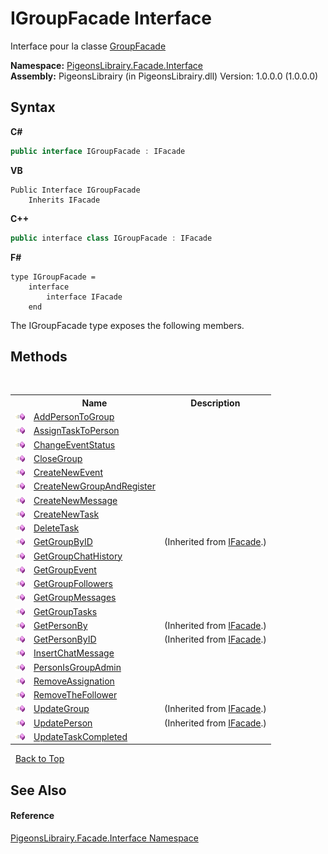 # IGroupFacade Interface
 

Interface pour la classe <a href="7b4a76f8-da3e-3f34-b55e-530c0fadf88c">GroupFacade</a>

**Namespace:**&nbsp;<a href="0bd0bf76-0a1d-3924-30ff-4e9d41df9d8e">PigeonsLibrairy.Facade.Interface</a><br />**Assembly:**&nbsp;PigeonsLibrairy (in PigeonsLibrairy.dll) Version: 1.0.0.0 (1.0.0.0)

## Syntax

**C#**<br />
``` C#
public interface IGroupFacade : IFacade
```

**VB**<br />
``` VB
Public Interface IGroupFacade
	Inherits IFacade
```

**C++**<br />
``` C++
public interface class IGroupFacade : IFacade
```

**F#**<br />
``` F#
type IGroupFacade =  
    interface
        interface IFacade
    end
```

The IGroupFacade type exposes the following members.


## Methods
&nbsp;<table><tr><th></th><th>Name</th><th>Description</th></tr><tr><td>![Public method](media/pubmethod.gif "Public method")</td><td><a href="af86ea06-9b19-6344-deb4-893991bd49e4">AddPersonToGroup</a></td><td /></tr><tr><td>![Public method](media/pubmethod.gif "Public method")</td><td><a href="54d052a1-f987-36f2-3697-8671cfb8ea00">AssignTaskToPerson</a></td><td /></tr><tr><td>![Public method](media/pubmethod.gif "Public method")</td><td><a href="b0489845-6baa-efdb-08fb-5714e5401c2f">ChangeEventStatus</a></td><td /></tr><tr><td>![Public method](media/pubmethod.gif "Public method")</td><td><a href="0d39a3f8-a275-50f8-639e-32867c057e58">CloseGroup</a></td><td /></tr><tr><td>![Public method](media/pubmethod.gif "Public method")</td><td><a href="e3cb8244-f61b-2bcf-6276-cba16b024d0e">CreateNewEvent</a></td><td /></tr><tr><td>![Public method](media/pubmethod.gif "Public method")</td><td><a href="d809cf45-00c3-2e85-ae2a-b91f7c0acef6">CreateNewGroupAndRegister</a></td><td /></tr><tr><td>![Public method](media/pubmethod.gif "Public method")</td><td><a href="7991efef-1b77-0412-c6ec-c2eb2da63c19">CreateNewMessage</a></td><td /></tr><tr><td>![Public method](media/pubmethod.gif "Public method")</td><td><a href="0c8eeb94-e369-146b-fb32-2b7ce058c651">CreateNewTask</a></td><td /></tr><tr><td>![Public method](media/pubmethod.gif "Public method")</td><td><a href="a11eb094-a3d6-29d4-4c86-f9901b486fbe">DeleteTask</a></td><td /></tr><tr><td>![Public method](media/pubmethod.gif "Public method")</td><td><a href="9c1ec263-3504-432e-e098-6de062161b87">GetGroupByID</a></td><td> (Inherited from <a href="f3257391-39a8-b0f7-b443-3799176561c3">IFacade</a>.)</td></tr><tr><td>![Public method](media/pubmethod.gif "Public method")</td><td><a href="6179fe23-e3d7-4dc1-b857-af41ccee19ee">GetGroupChatHistory</a></td><td /></tr><tr><td>![Public method](media/pubmethod.gif "Public method")</td><td><a href="20702775-98b5-084f-66d0-8b53aff440fe">GetGroupEvent</a></td><td /></tr><tr><td>![Public method](media/pubmethod.gif "Public method")</td><td><a href="6fd68cdb-20c1-ef3f-8174-cd385457b732">GetGroupFollowers</a></td><td /></tr><tr><td>![Public method](media/pubmethod.gif "Public method")</td><td><a href="9ce803a8-6051-412a-cc04-41e8263c62f3">GetGroupMessages</a></td><td /></tr><tr><td>![Public method](media/pubmethod.gif "Public method")</td><td><a href="5674ed32-fd5c-7766-809e-42d73755ce90">GetGroupTasks</a></td><td /></tr><tr><td>![Public method](media/pubmethod.gif "Public method")</td><td><a href="d82c5129-5f3b-10c4-00f9-d576cdd6b2ff">GetPersonBy</a></td><td> (Inherited from <a href="f3257391-39a8-b0f7-b443-3799176561c3">IFacade</a>.)</td></tr><tr><td>![Public method](media/pubmethod.gif "Public method")</td><td><a href="c3243ec3-b442-fa64-8b1b-e9cd9bd31f7c">GetPersonByID</a></td><td> (Inherited from <a href="f3257391-39a8-b0f7-b443-3799176561c3">IFacade</a>.)</td></tr><tr><td>![Public method](media/pubmethod.gif "Public method")</td><td><a href="d34002b9-72d3-63ed-7e63-cedd3d8f0e1b">InsertChatMessage</a></td><td /></tr><tr><td>![Public method](media/pubmethod.gif "Public method")</td><td><a href="b2ea9da4-2d71-17ba-01a1-0a4750d9d45c">PersonIsGroupAdmin</a></td><td /></tr><tr><td>![Public method](media/pubmethod.gif "Public method")</td><td><a href="75eb1db7-c764-572a-f71c-c8d641ed8453">RemoveAssignation</a></td><td /></tr><tr><td>![Public method](media/pubmethod.gif "Public method")</td><td><a href="f3c9099b-f615-f47c-1515-5b251951d6c0">RemoveTheFollower</a></td><td /></tr><tr><td>![Public method](media/pubmethod.gif "Public method")</td><td><a href="ddccb07c-9afa-3052-c034-fc4bb6a295d4">UpdateGroup</a></td><td> (Inherited from <a href="f3257391-39a8-b0f7-b443-3799176561c3">IFacade</a>.)</td></tr><tr><td>![Public method](media/pubmethod.gif "Public method")</td><td><a href="0ffbd23f-6e14-b433-6d75-8c691fab4d6e">UpdatePerson</a></td><td> (Inherited from <a href="f3257391-39a8-b0f7-b443-3799176561c3">IFacade</a>.)</td></tr><tr><td>![Public method](media/pubmethod.gif "Public method")</td><td><a href="7a465521-7582-79d8-6d42-3e77febf8c22">UpdateTaskCompleted</a></td><td /></tr></table>&nbsp;
<a href="#igroupfacade-interface">Back to Top</a>

## See Also


#### Reference
<a href="0bd0bf76-0a1d-3924-30ff-4e9d41df9d8e">PigeonsLibrairy.Facade.Interface Namespace</a><br />
